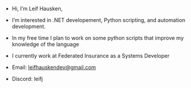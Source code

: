 - Hi, I’m Leif Hausken,

- I’m interested in .NET developement, Python scripting, and automation development.

- In my free time I plan to work on some python scripts that improve my knowledge of the language

- I currently work at Federated Insurance as a Systems Developer

- Email: leifhauskendev@gmail.com
- Discord: leifj

<!---
leifhauskendev/leifhauskendev is a ✨ special ✨ repository because its `README.md` (this file) appears on your GitHub profile.
You can click the Preview link to take a look at your changes.
--->

